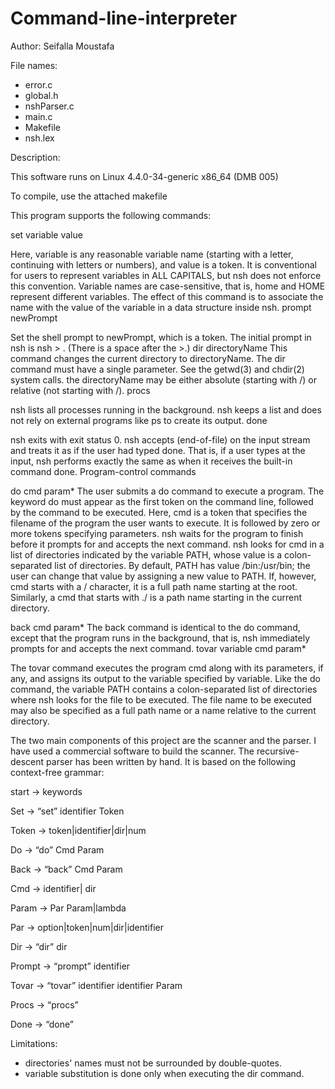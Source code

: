 # Command-line-interpreter
Author: Seifalla Moustafa

File names:

- error.c
- global.h
- nshParser.c
- main.c
- Makefile
- nsh.lex

Description:

This software runs on Linux 4.4.0-34-generic x86_64 (DMB 005)

To compile, use the attached makefile

This program supports the following commands:

set variable value

Here, variable is any reasonable variable name (starting with a letter, continuing with letters or numbers), and value is a token. It is conventional for users to represent variables in ALL CAPITALS, but nsh does not enforce this convention. Variable names are case-sensitive, that is, home and HOME represent different variables. The effect of this command is to associate the name with the value of the variable in a data structure inside nsh.
prompt newPrompt

Set the shell prompt to newPrompt, which is a token. The initial prompt in nsh is nsh > . (There is a space after the >.)
dir directoryName
This command changes the current directory to directoryName. The dir command must have a single parameter. See the getwd(3) and chdir(2) system calls. the directoryName may be either absolute (starting with /) or relative (not starting with /).
procs

nsh lists all processes running in the background. nsh keeps a list and does not rely on external programs like ps to create its output.
done

nsh exits with exit status 0. nsh accepts <control-D> (end-of-file) on the input stream and treats it as if the user had typed done. That is, if a user types <control-D> at the input, nsh performs exactly the same as when it receives the built-in command done.
Program-control commands

do cmd param*
The user submits a do command to execute a program. The keyword do must appear as the first token on the command line, followed by the command to be executed. Here, cmd is a token that specifies the filename of the program the user wants to execute. It is followed by zero or more tokens specifying parameters. nsh waits for the program to finish before it prompts for and accepts the next command.
nsh looks for cmd in a list of directories indicated by the variable PATH, whose value is a colon-separated list of directories. By default, PATH has value /bin:/usr/bin; the user can change that value by assigning a new value to PATH. If, however, cmd starts with a / character, it is a full path name starting at the root. Similarly, a cmd that starts with ./ is a path name starting in the current directory.

back cmd param* 
The back command is identical to the do command, except that the program runs in the background, that is, nsh immediately prompts for and accepts the next command.
tovar variable cmd param*

The tovar command executes the program cmd along with its parameters, if any, and assigns its output to the variable specified by variable. Like the do command, the variable PATH contains a colon-separated list of directories where nsh looks for the file to be executed. The file name to be executed may also be specified as a full path name or a name relative to the current directory.

The two main components of this project are the scanner and the parser. I have used a commercial software to build the scanner. The recursive-descent parser has been written by hand. It is based on the following context-free grammar:

start -> keywords

Set -> “set” identifier Token

Token -> token|identifier|dir|num

Do -> “do” Cmd Param

Back -> “back” Cmd Param

Cmd -> identifier| dir

Param -> Par Param|lambda

Par -> option|token|num|dir|identifier

Dir -> “dir” dir

Prompt -> “prompt” identifier

Tovar -> “tovar” identifier identifier Param

Procs -> “procs”

Done -> “done”

Limitations:

- directories' names must not be surrounded by double-quotes.
- variable substitution is done only when executing the dir command.
